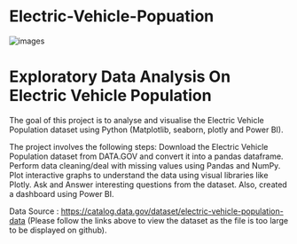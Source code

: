 # Electric-Vehicle-Popuation
![images](https://github.com/user-attachments/assets/c64fae69-a798-4bcf-95b1-8f81026bdc0b)
# Exploratory Data Analysis On Electric Vehicle Population


The goal of this project is to analyse and visualise the  Electric Vehicle Population
 dataset using Python (Matplotlib, seaborn, plotly and Power BI).

The project involves the following steps:
Download the  Electric Vehicle Population dataset from DATA.GOV and convert it into a pandas dataframe.
Perform data cleaning/deal with missing values using Pandas and NumPy.
Plot interactive graphs to understand the data using visual libraries like Plotly.
Ask and Answer interesting questions from the dataset.
Also, created a dashboard using Power BI.

Data Source : https://catalog.data.gov/dataset/electric-vehicle-population-data
(Please follow the links above to view the dataset as the file is too large to be displayed on github).
